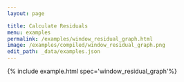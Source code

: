 ```yaml
---
layout: page

title: Calculate Residuals
menu: examples
permalink: /examples/window_residual_graph.html
image: /examples/compiled/window_residual_graph.png
edit_path: _data/examples.json
---
```




{% include example.html spec='window_residual_graph'%}
